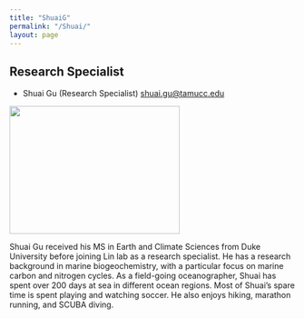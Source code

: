 ```yaml
---
title: "ShuaiG"
permalink: "/Shuai/"
layout: page
---
```


## Research Specialist

- Shuai Gu (Research Specialist) <shuai.gu@tamucc.edu>

<img src="https://yajuanlin.github.io/assets/img/Shuai field photo. JPG" width="300" height="225"/> 

Shuai Gu received his MS in Earth and Climate Sciences from Duke University before joining Lin lab as a research specialist. He has a research background in marine biogeochemistry, with a particular focus on marine carbon and nitrogen cycles. As a field-going oceanographer, Shuai has spent over 200 days at sea in different ocean regions. Most of Shuai’s spare time is spent playing and watching soccer. He also enjoys hiking, marathon running, and SCUBA diving.
